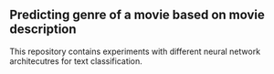 Predicting genre of a movie based on movie description
------------------------------------------------------

This repository contains experiments with different neural network architecutres for text classification.
